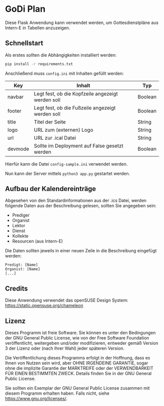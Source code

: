 # GoDi Plan
Diese Flask Anwendung kann verwendet werden, um Gottesdienstpläne aus Intern-E in Tabellen anzuzeigen.

## Schnellstart
Als erstes sollten die Abhängigkeiten installiert werden:
```bash
pip install -r requirements.txt
```
Anschließend muss `config.ini` mit Inhalten gefüllt werden:

| Key   | Inhalt        | Typ   |
| ----- | ------------- | ----- |
| navbar | Legt fest, ob die Kopfzeile angezeigt werden soll | Boolean |
| footer | Legt fest, ob die Fußzeile angezeigt werden soll | Boolean |
| title  | Titel der Seite | String |
| logo   | URL zum (externen) Logo | String |
| url    | URL zur .ical Datei | String |
| devmode | Sollte im Deployment auf False gesetzt werden | Boolean |

Hierfür kann die Datei `config-sample.ini` verwendet werden.

Nun kann der Server mittels `python3 app.py` gestartet werden.

## Aufbau der Kalendereinträge
Abgesehen von den Standardinformationen aus der .ics Datei, werden folgende Daten aus der Beschreibung gelesen, sollten Sie angegeben sein:

- Prediger
- Organist
- Lektor
- Dienst
- Kollekte 
- Resourcen (aus Intern-E)

Die Daten sollten jeweils in einer neuen Zeile in die Beschreibung eingefügt werden:
```
Predigt: [Name]
Organist: [Name]
[...]
```

## Credits
Diese Anwendung verwendet das openSUSE Design System: <https://static.opensuse.org/chameleon>

## Lizenz
Dieses Programm ist freie Software. Sie können es unter den Bedingungen der GNU General Public License,
wie von der Free Software Foundation veröffentlicht, weitergeben und/oder modifizieren, entweder gemäß
Version 3 der Lizenz oder (nach Ihrer Wahl) jeder späteren Version.

Die Veröffentlichung dieses Programms erfolgt in der Hoffnung, dass es Ihnen von Nutzen sein wird, aber
OHNE IRGENDEINE GARANTIE, sogar ohne die implizite Garantie der MARKTREIFE oder der VERWENDBARKEIT FÜR
EINEN BESTIMMTEN ZWECK. Details finden Sie in der GNU General Public License.

Sie sollten ein Exemplar der GNU General Public License zusammen mit diesem Programm erhalten haben. Falls
nicht, siehe <https://www.gnu.org/licenses/>.	
